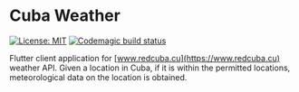 # Cuba Weather

[![License: MIT](https://img.shields.io/badge/License-MIT-brightgreen.svg)](https://opensource.org/licenses/MIT) [![Codemagic build status](https://api.codemagic.io/apps/5e1ebfc40dabbd000fb1e4f7/5e1ebfc40dabbd000fb1e4f6/status_badge.svg)](https://codemagic.io/apps/5e1ebfc40dabbd000fb1e4f7/5e1ebfc40dabbd000fb1e4f6/latest_build)

Flutter client application for [www.redcuba.cu](https://www.redcuba.cu) weather API. Given a location in Cuba, if it is within the permitted locations, meteorological data on the location is obtained.
